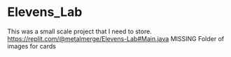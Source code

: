 # Elevens_Lab
This was a small scale project that I need to store.
https://replit.com/@metalmerge/Elevens-Lab#Main.java
MISSING Folder of images for cards

